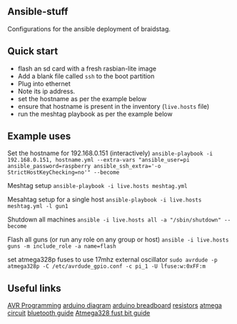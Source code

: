 ## Ansible-stuff

Configurations for the ansible deployment of braidstag. 

## Quick start

* flash an sd card with a fresh rasbian-lite image
* Add a blank file called `ssh` to the boot partition
* Plug into ethernet
* Note its ip address.
* set the hostname as per the example below
* ensure that hostname is present in the inventory (`live.hosts` file)
* run the meshtag playbook as per the example below

## Example uses

Set the hostname for 192.168.0.151 (interactively)
`ansible-playbook -i 192.168.0.151, hostname.yml --extra-vars "ansible_user=pi ansible_password=raspberry ansible_ssh_extra='-o StrictHostKeyChecking=no'" --become`

Meshtag setup
`ansible-playbook -i live.hosts meshtag.yml`

Mesahtag setup for a single host
`ansible-playbook -i live.hosts meshtag.yml -l gun1`

Shutdown all machines
`ansible -i live.hosts all -a "/sbin/shutdown" --become`

Flash all guns (or run any role on any group or host)
`ansible -i live.hosts guns -m include_role -a name=flash`

set atmega328p fuses to use 17mhz external oscillator
`sudo avrdude -p atmega328p -C /etc/avrdude_gpio.conf -c pi_1 -U lfuse:w:0xFF:m`

## Useful links

[AVR Programming](https://cdn-learn.adafruit.com/downloads/pdf/program-an-avr-or-arduino-using-raspberry-pi-gpio-pins.pdf)
[arduino diagram](http://forum.arduino.cc/index.php?topic=84190.0)
[arduino breadboard](https://www.arduino.cc/en/Main/Standalone)
[resistors](https://www.digikey.co.uk/en/resources/conversion-calculators/conversion-calculator-resistor-color-code-4-band)
[atmega circuit](https://www.allaboutcircuits.com/uploads/articles/Arduino_schematic.png)
[bluetooth guide](https://www.sigmdel.ca/michel/ha/rpi/bluetooth_02_en.html#start)
[Atmega328 fust bit guide](https://www.allaboutcircuits.com/projects/atmega328p-fuse-bits-and-an-external-crystal-oscillator/)
